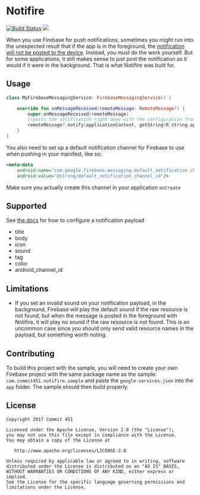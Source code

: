 # Notifire

[![Build Status](https://travis-ci.org/Commit451/Notifire.svg?branch=master)](https://travis-ci.org/Commit451/Notifire) [![](https://jitpack.io/v/Commit451/Notifire.svg)](https://jitpack.io/#Commit451/Notifire)

When you use Firebase for push notifications, sometimes you might run into the unexpected result that if the app is in the foreground, the [notification will not be posted to the device](https://firebase.google.com/docs/cloud-messaging/concept-options). Instead, you must do the work yourself. But for some applications, it still makes sense to just post the notification as it would if it were in the background. That is what Notifire was built for.

## Usage
```kotlin
class MyFirebaseMessagingService: FirebaseMessagingService() {

    override fun onMessageReceived(remoteMessage: RemoteMessage?) {
        super.onMessageReceived(remoteMessage)
        //posts the notification right away with the configuration from Firebase
        remoteMessage?.notify(applicationContext, getString(R.string.app_name), R.mipmap.ic_launcher)
    }
}
```
You also need to set up a default notification channel for Firebase to use when pushing in your manifest, like so:
```xml
<meta-data
    android:name="com.google.firebase.messaging.default_notification_channel_id"
    android:value="@string/default_notification_channel_id"/>
```
Make sure you actually create this channel in your application `onCreate`

## Supported
See [the docs](https://firebase.google.com/docs/cloud-messaging/http-server-ref) for how to configure a notification payload
- title
- body
- icon
- sound
- tag
- color
- android_channel_id

## Limitations
- If you set an invalid sound on your notification payload, in the background, Firebase will play the default sound if the raw resource is not found, but when the message is posted in the foreground with Notifire, it will play no sound if the raw resource is not found. This is an uncommon case since you should only send valid resource names in the payload, but something worth noting.

## Contributing
To build this project with the sample, you will need to create your own Firebase project with the same package name as the sample: `com.commit451.notifire.sample` and paste the `google-services.json` into the `app` folder. The sample should then build properly.

License
--------

    Copyright 2017 Commit 451

    Licensed under the Apache License, Version 2.0 (the "License");
    you may not use this file except in compliance with the License.
    You may obtain a copy of the License at

       http://www.apache.org/licenses/LICENSE-2.0

    Unless required by applicable law or agreed to in writing, software
    distributed under the License is distributed on an "AS IS" BASIS,
    WITHOUT WARRANTIES OR CONDITIONS OF ANY KIND, either express or implied.
    See the License for the specific language governing permissions and
    limitations under the License.
